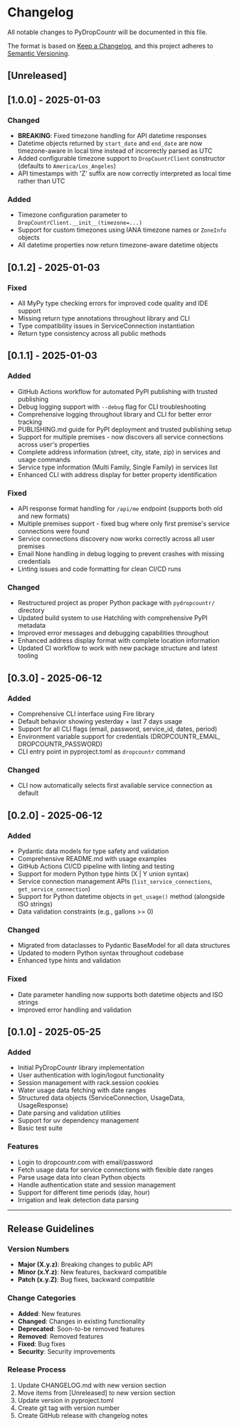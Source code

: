 # Changelog

All notable changes to PyDropCountr will be documented in this file.

The format is based on [Keep a Changelog](https://keepachangelog.com/en/1.0.0/),
and this project adheres to [Semantic Versioning](https://semver.org/spec/v2.0.0.html).

## [Unreleased]

## [1.0.0] - 2025-01-03

### Changed
- **BREAKING**: Fixed timezone handling for API datetime responses
- Datetime objects returned by `start_date` and `end_date` are now timezone-aware in local time instead of incorrectly parsed as UTC
- Added configurable timezone support to `DropCountrClient` constructor (defaults to `America/Los_Angeles`)
- API timestamps with 'Z' suffix are now correctly interpreted as local time rather than UTC

### Added
- Timezone configuration parameter to `DropCountrClient.__init__(timezone=...)`
- Support for custom timezones using IANA timezone names or `ZoneInfo` objects
- All datetime properties now return timezone-aware datetime objects

## [0.1.2] - 2025-01-03

### Fixed
- All MyPy type checking errors for improved code quality and IDE support
- Missing return type annotations throughout library and CLI
- Type compatibility issues in ServiceConnection instantiation
- Return type consistency across all public methods

## [0.1.1] - 2025-01-03

### Added
- GitHub Actions workflow for automated PyPI publishing with trusted publishing
- Debug logging support with `--debug` flag for CLI troubleshooting
- Comprehensive logging throughout library and CLI for better error tracking
- PUBLISHING.md guide for PyPI deployment and trusted publishing setup
- Support for multiple premises - now discovers all service connections across user's properties
- Complete address information (street, city, state, zip) in services and usage commands
- Service type information (Multi Family, Single Family) in services list
- Enhanced CLI with address display for better property identification

### Fixed
- API response format handling for `/api/me` endpoint (supports both old and new formats)
- Multiple premises support - fixed bug where only first premise's service connections were found
- Service connections discovery now works correctly across all user premises
- Email None handling in debug logging to prevent crashes with missing credentials
- Linting issues and code formatting for clean CI/CD runs

### Changed
- Restructured project as proper Python package with `pydropcountr/` directory
- Updated build system to use Hatchling with comprehensive PyPI metadata
- Improved error messages and debugging capabilities throughout
- Enhanced address display format with complete location information
- Updated CI workflow to work with new package structure and latest tooling

## [0.3.0] - 2025-06-12

### Added
- Comprehensive CLI interface using Fire library
- Default behavior showing yesterday + last 7 days usage
- Support for all CLI flags (email, password, service_id, dates, period)
- Environment variable support for credentials (DROPCOUNTR_EMAIL, DROPCOUNTR_PASSWORD)
- CLI entry point in pyproject.toml as `dropcountr` command

### Changed
- CLI now automatically selects first available service connection as default

## [0.2.0] - 2025-06-12

### Added
- Pydantic data models for type safety and validation
- Comprehensive README.md with usage examples
- GitHub Actions CI/CD pipeline with linting and testing
- Support for modern Python type hints (X | Y union syntax)
- Service connection management APIs (`list_service_connections`, `get_service_connection`)
- Support for Python datetime objects in `get_usage()` method (alongside ISO strings)
- Data validation constraints (e.g., gallons >= 0)

### Changed
- Migrated from dataclasses to Pydantic BaseModel for all data structures
- Updated to modern Python syntax throughout codebase
- Enhanced type hints and validation

### Fixed
- Date parameter handling now supports both datetime objects and ISO strings
- Improved error handling and validation

## [0.1.0] - 2025-05-25

### Added
- Initial PyDropCountr library implementation
- User authentication with login/logout functionality
- Session management with rack.session cookies
- Water usage data fetching with date ranges
- Structured data objects (ServiceConnection, UsageData, UsageResponse)
- Date parsing and validation utilities
- Support for uv dependency management
- Basic test suite

### Features
- Login to dropcountr.com with email/password
- Fetch usage data for service connections with flexible date ranges
- Parse usage data into clean Python objects
- Handle authentication state and session management
- Support for different time periods (day, hour)
- Irrigation and leak detection data parsing

---

## Release Guidelines

### Version Numbers
- **Major (X.y.z)**: Breaking changes to public API
- **Minor (x.Y.z)**: New features, backward compatible
- **Patch (x.y.Z)**: Bug fixes, backward compatible

### Change Categories
- **Added**: New features
- **Changed**: Changes in existing functionality
- **Deprecated**: Soon-to-be removed features
- **Removed**: Removed features
- **Fixed**: Bug fixes
- **Security**: Security improvements

### Release Process
1. Update CHANGELOG.md with new version section
2. Move items from [Unreleased] to new version section
3. Update version in pyproject.toml
4. Create git tag with version number
5. Create GitHub release with changelog notes
